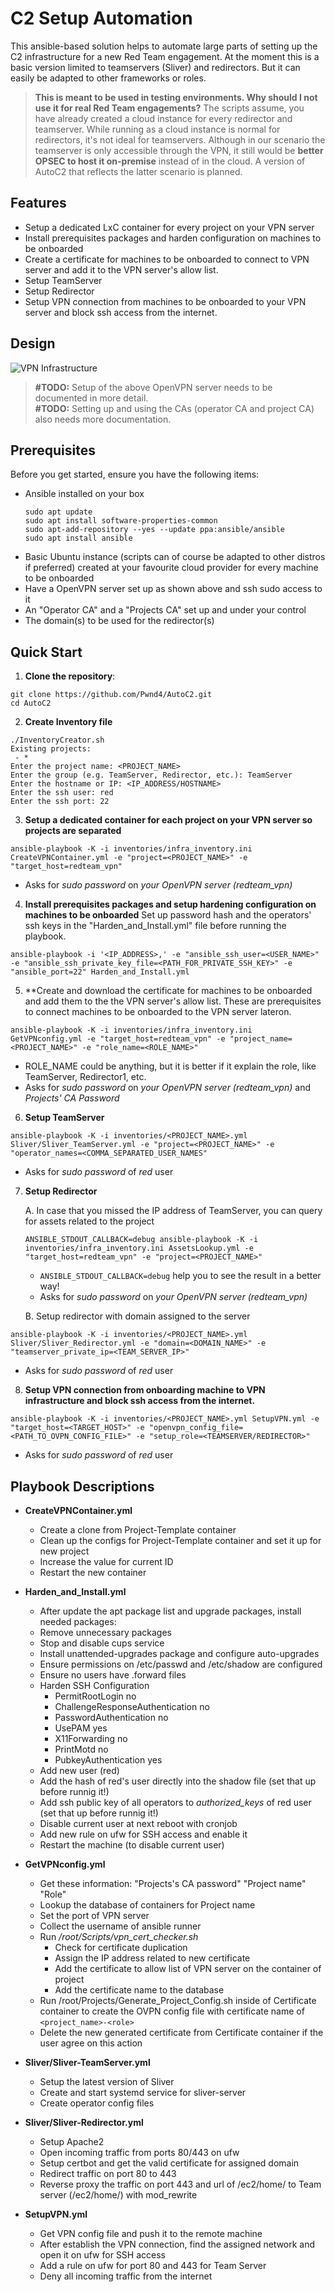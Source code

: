 # C2 Setup Automation

This ansible-based solution helps to automate large parts of setting up the C2 infrastructure for a new Red Team engagement. At the moment this is a basic version limited to teamservers (Sliver) and redirectors. But it can easily be adapted to other frameworks or roles.

> **This is meant to be used in testing environments. Why should I not use it for real Red Team engagements?** 
> The scripts assume, you have already created a cloud instance for every redirector and teamserver. While running as a cloud instance is normal for redirectors, it's not ideal for teamservers. Although in our scenario the teamserver is only accessible through the VPN, it still would be **better OPSEC to host it on-premise** instead of in the cloud.
> A version of AutoC2 that reflects the latter scenario is planned.

## Features

- Setup a dedicated LxC container for every project on your VPN server
- Install prerequisites packages and harden configuration on machines to be onboarded
- Create a certificate for machines to be onboarded to connect to VPN server and add it to the  VPN server's allow list.
- Setup TeamServer
- Setup Redirector
- Setup VPN connection from machines to be onboarded to your VPN server and block ssh access from the internet.

## Design

![VPN Infrastructure](openvpn/Design/NetworkDesign.png)

>**#TODO:** Setup of the above OpenVPN server needs to be documented in more detail.  
>**#TODO:** Setting up and using the CAs (operator CA and project CA) also needs more documentation.

## Prerequisites

Before you get started, ensure you have the following items:
- Ansible installed on your box
	```
	sudo apt update 
	sudo apt install software-properties-common 
	sudo apt-add-repository --yes --update ppa:ansible/ansible 
	sudo apt install ansible
	```
- Basic Ubuntu instance (scripts can of course be adapted to other distros if preferred) created at your favourite cloud provider for every machine to be onboarded
- Have a OpenVPN server set up as shown above and ssh sudo access to it
- An "Operator CA" and a "Projects CA" set up and under your control 
- The domain(s) to be used for the redirector(s)

## Quick Start

1. **Clone the repository**:    
```
git clone https://github.com/Pwnd4/AutoC2.git
cd AutoC2
```

2. **Create Inventory file**
```
./InventoryCreator.sh
Existing projects:
 - *
Enter the project name: <PROJECT_NAME>
Enter the group (e.g. TeamServer, Redirector, etc.): TeamServer
Enter the hostname or IP: <IP_ADDRESS/HOSTNAME>
Enter the ssh user: red
Enter the ssh port: 22
```

3. **Setup a dedicated container for each project on your VPN server so projects are separated**
```
ansible-playbook -K -i inventories/infra_inventory.ini CreateVPNContainer.yml -e "project=<PROJECT_NAME>" -e "target_host=redteam_vpn"
```

- Asks for _sudo password_ on *your OpenVPN server (redteam_vpn)*

4. **Install prerequisites packages and setup hardening configuration on machines to be onboarded**
   Set up password hash and the operators' ssh keys in the "Harden_and_Install.yml" file before running the playbook.
```
ansible-playbook -i '<IP_ADDRESS>,' -e "ansible_ssh_user=<USER_NAME>" -e "ansible_ssh_private_key_file=<PATH_FOR_PRIVATE_SSH_KEY>" -e "ansible_port=22" Harden_and_Install.yml
```

5. **Create  and download the certificate for machines to be onboarded and add them to the the VPN server's allow list. These are prerequisites to connect machines to be onboarded to the VPN server lateron.
```
ansible-playbook -K -i inventories/infra_inventory.ini GetVPNconfig.yml -e "target_host=redteam_vpn" -e "project_name=<PROJECT_NAME>" -e "role_name=<ROLE_NAME>"
```

- ROLE_NAME could be anything, but it is better if it explain the role, like TeamServer, Redirector1, etc.
- Asks for _sudo password_ on _your OpenVPN server (redteam_vpn)_  and _Projects' CA Password_

6. **Setup TeamServer**
```
ansible-playbook -K -i inventories/<PROJECT_NAME>.yml Sliver/Sliver_TeamServer.yml -e "project=<PROJECT_NAME>" -e "operator_names=<COMMA_SEPARATED_USER_NAMES"
```
- Asks for _sudo password_ of _red_ user

7. **Setup Redirector**

	A. In case that you missed the IP address of TeamServer, you can query for assets related to the project

	```
	ANSIBLE_STDOUT_CALLBACK=debug ansible-playbook -K -i inventories/infra_inventory.ini AssetsLookup.yml -e "target_host=redteam_vpn" -e "project=<PROJECT_NAME>"
	```

	- `ANSIBLE_STDOUT_CALLBACK=debug` help you to see the result in a better way!
	- Asks for _sudo password_ on _your OpenVPN server (redteam_vpn)_

	B. Setup redirector with domain assigned to the server

```
ansible-playbook -K -i inventories/<PROJECT_NAME>.yml Sliver/Sliver_Redirector.yml -e "domain=<DOMAIN_NAME>" -e "teamserver_private_ip=<TEAM_SERVER_IP>"
```
- Asks for _sudo password_ of _red_ user


8. **Setup VPN connection from onboarding machine to VPN infrastructure and block ssh access from the internet.**
```
ansible-playbook -K -i inventories/<PROJECT_NAME>.yml SetupVPN.yml -e "target_host=<TARGET_HOST>" -e "openvpn_config_file=<PATH_TO_OVPN_CONFIG_FILE>" -e "setup_role=<TEAMSERVER/REDIRECTOR>"
```

- Asks for _sudo password_ of _red_ user

## Playbook Descriptions

- **CreateVPNContainer.yml**
	- Create a clone from Project-Template container
	- Clean up the configs for Project-Template container and set it up for new project
	- Increase the value for current ID
	- Restart the new container

- **Harden_and_Install.yml**
	- After update the apt package list and upgrade packages, install needed packages:
	- Remove unnecessary packages
	- Stop and disable cups service
	- Install unattended-upgrades package and configure auto-upgrades
	- Ensure permissions on /etc/passwd  and /etc/shadow are configured
	- Ensure no users have .forward files
	- Harden SSH Configuration
		- PermitRootLogin no
		- ChallengeResponseAuthentication no
		- PasswordAuthentication no
		- UsePAM yes
		- X11Forwarding no
		- PrintMotd no
		- PubkeyAuthentication yes
	- Add new user (red) 
	- Add the hash of red's user directly into the shadow file (set that up before runnig it!)
	- Add ssh public key of all operators to *authorized_keys* of red user (set that up before runnig it!)
	- Disable current user at next reboot with cronjob
	- Add new rule on ufw for SSH access and enable it
	- Restart the machine (to disable current user)

- **GetVPNconfig.yml**
	- Get these information: "Projects's CA password" "Project name" "Role"
	- Lookup the database of containers for Project name
	- Set the port of VPN server
	- Collect the username of ansible runner
	- Run */root/Scripts/vpn_cert_checker.sh*
		- Check for certificate duplication
		- Assign the IP address related to new certificate
		- Add the certificate to allow list of VPN server on the container of project
		- Add the certificate name to the database
	- Run /root/Projects/Generate_Project_Config.sh inside of Certificate container to create the OVPN config file with certificate name of `<project_name>-<role>`
	- Delete the new generated certificate from Certificate container if the user agree on this action 

- **Sliver/Sliver-TeamServer.yml**
	- Setup the latest version of Sliver 
	- Create and start systemd service for sliver-server
	- Create operator config files

- **Sliver/Sliver-Redirector.yml**
	- Setup Apache2
	- Open incoming traffic from ports 80/443 on ufw
	- Setup certbot and get the valid certificate for assigned domain
	- Redirect traffic on port 80 to 443
	- Reverse proxy the traffic on port 443 and url of /ec2/home/ to Team server (/ec2/home/) with mod_rewrite

- **SetupVPN.yml**
	- Get VPN config file and push it to the remote machine
	- After establish the VPN connection, find the assigned network and open it on ufw for SSH access
	- Add a rule on ufw for port 80 and 443 for Team Server
	- Deny all incoming traffic from the internet
